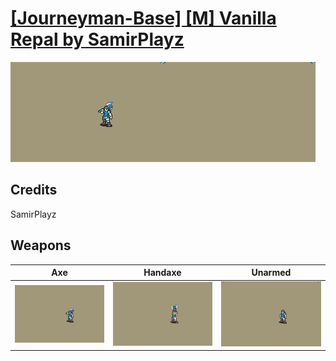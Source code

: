 # [\[Journeyman-Base\] \[M\] Vanilla Repal by SamirPlayz](./)

<img src="./3.%20Axe/Axe_000.png" alt="[Journeyman-Base] [M] Vanilla Repal by SamirPlayz standing" />

## Credits

SamirPlayz

## Weapons


|Axe |Handaxe |Unarmed |
|  :---: | :---: | :---: |
| <img alt="Axe animation" src="./3.%20Axe/Axe.gif" /> | <img alt="Handaxe animation" src="./4.%20Handaxe/Handaxe.gif" /> | <img alt="Unarmed animation" src="./8.%20Unarmed/Unarmed.gif" /> |
